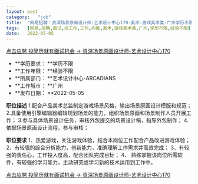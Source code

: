 ```yaml
---
layout:	post
category:	"job"
title:	"网易招聘：资深场景原画设计师-艺术设计中心170-美术-游戏美术类-广州学历不限经验不限"
tags:	[网易,招聘,面试,找工作,工作,内推,美术,游戏美术类,广州,学历不限,经验不限]
date:	2022-05-05
---
```


[点击应聘 投简历就有面试机会 -> 资深场景原画设计师-艺术设计中心170](http://mobile.bole.netease.com/bole/boleDetail?id=32087&employeeId=346f03c3cda5f04c&key=all)



- **学历要求： **学历不限
- **工作年限： **经验不限
- **所属部门： **艺术设计中心-ARCADIANS
- **工作城市： **广州
- **发布日期： **2022-05-05



**职位描述**
1.配合产品美术总监制定游戏场景风格，输出场景原画设计模版和规范；
2.具备使用引擎编辑器编辑规划场景的能力，组织场景原画和场景制作人员开展工作；
3.参与具体场景设计任务，审核外包提交的场景设计稿，指导外包制作；
4.依据场景原画设计流程，参与审核；



**职位要求**
1、热爱游戏，关注游戏体验，结合本岗位工作配合产品改进游戏体验；
2、有较强的综合分析能力，创新能力，准确理解工作需求并高效完成；
3、有较强的责任心，工作投入度高，配合团队完成目标；
4、 熟练掌握该岗位所需软件，有较强的学习能力，主动研究或学习新的技术运用到工作中。



[点击应聘 投简历就有面试机会 -> 资深场景原画设计师-艺术设计中心170](http://mobile.bole.netease.com/bole/boleDetail?id=32087&employeeId=346f03c3cda5f04c&key=all)